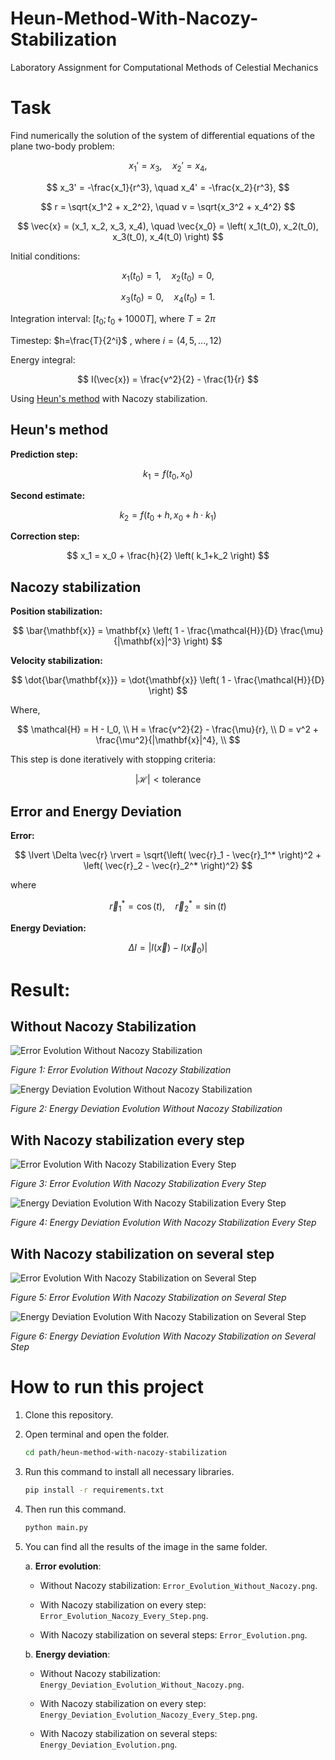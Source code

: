 # Heun-Method-With-Nacozy-Stabilization
Laboratory Assignment for Computational Methods of Celestial Mechanics

# Task
Find numerically the solution of the system of differential equations of the plane two-body problem:

$$
x_1' = x_3, \quad x_2' = x_4,
$$

$$
x_3' = -\frac{x_1}{r^3}, \quad x_4' = -\frac{x_2}{r^3},
$$

$$
r = \sqrt{x_1^2 + x_2^2}, \quad v = \sqrt{x_3^2 + x_4^2}
$$

$$
\vec{x} = (x_1, x_2, x_3, x_4), \quad \vec{x_0} = \left( x_1(t_0), x_2(t_0), x_3(t_0), x_4(t_0) \right)
$$

Initial conditions:

$$
x_1(t_0) = 1, \quad x_2(t_0) = 0,
$$

$$
x_3(t_0) = 0, \quad x_4(t_0) = 1.
$$

Integration interval: 
$\left[ t_0; t_0+1000T \right]$, where $T = 2\pi$

Timestep:
$h=\frac{T}{2^i}$ , where $i = (4, 5,..., 12)$

Energy integral:

$$
I(\vec{x}) = \frac{v^2}{2} - \frac{1}{r}
$$

Using [Heun's method](https://en.wikipedia.org/wiki/Heun%27s_method) with Nacozy stabilization.

## Heun's method
**Prediction step:**

$$
k_1=f(t_0,x_0)
$$

**Second estimate:**

$$
k_2=f(t_0+h,x_0+h \cdot k_1)
$$

**Correction step:**

$$
x_1 = x_0 + \frac{h}{2} \left( k_1+k_2 \right)
$$

## Nacozy stabilization

**Position stabilization:**

$$
\bar{\mathbf{x}} = \mathbf{x} \left( 1 - \frac{\mathcal{H}}{D} \frac{\mu}{|\mathbf{x}|^3} \right)
$$

**Velocity stabilization:**

$$
\dot{\bar{\mathbf{x}}} = \dot{\mathbf{x}} \left( 1 - \frac{\mathcal{H}}{D} \right)
$$

Where,

$$
\mathcal{H} = H - I_0, \\
H = \frac{v^2}{2} - \frac{\mu}{r}, \\
D = v^2 + \frac{\mu^2}{|\mathbf{x}|^4}, \\
$$

This step is done iteratively with stopping criteria:

$$
|\mathcal{H}| < \text{tolerance}
$$

## Error and Energy Deviation

**Error:**

$$
\lvert \Delta \vec{r} \rvert = \sqrt{\left( \vec{r}_1 - \vec{r}_1^* \right)^2 + \left( \vec{r}_2 - \vec{r}_2^* \right)^2}
$$

where

$$
\vec{r}_1^* = \cos(t), \quad \vec{r}_2^* = \sin(t)
$$

**Energy Deviation:**

$$
\Delta I = \lvert I(\vec{x}) - I(\vec{x}_0) \rvert
$$


# Result:
## Without Nacozy Stabilization
![Error Evolution Without Nacozy Stabilization](/Error_Evolution_Without_Nacozy.png)

*Figure 1: Error Evolution Without Nacozy Stabilization*

![Energy Deviation Evolution Without Nacozy Stabilization](/Energy_Deviation_Evolution_Without_Nacozy.png)

*Figure 2: Energy Deviation Evolution Without Nacozy Stabilization*

## With Nacozy stabilization every step
![Error Evolution With Nacozy Stabilization Every Step](/Error_Evolution_Nacozy_Every_Step.png)

*Figure 3: Error Evolution With Nacozy Stabilization Every Step*

![Energy Deviation Evolution With Nacozy Stabilization Every Step](/Energy_Deviation_Evolution_Nacozy_Every_Step.png)

*Figure 4: Energy Deviation Evolution With Nacozy Stabilization Every Step*

## With Nacozy stabilization on several step
![Error Evolution With Nacozy Stabilization on Several Step](/Error_Evolution.png)

*Figure 5: Error Evolution With Nacozy Stabilization  on Several Step*

![Energy Deviation Evolution With Nacozy Stabilization on Several Step](/Energy_Deviation_Evolution.png)

*Figure 6: Energy Deviation Evolution With Nacozy Stabilization on Several Step*

# How to run this project
1. Clone this repository.
2. Open terminal and open the folder. 
    ```sh
    cd path/heun-method-with-nacozy-stabilization
    ```
3. Run this command to install all necessary libraries.
    ```sh
    pip install -r requirements.txt
    ```
4. Then run this command.
    ```sh
    python main.py
    ```
5. You can find all the results of the image in the same folder.

    a. **Error evolution**:

    - Without Nacozy stabilization: `Error_Evolution_Without_Nacozy.png`.
    
    - With Nacozy stabilization on every step: `Error_Evolution_Nacozy_Every_Step.png`.

    - With Nacozy stabilization on several steps: `Error_Evolution.png`.

    b. **Energy deviation**:

    - Without Nacozy stabilization: `Energy_Deviation_Evolution_Without_Nacozy.png`.
    
    - With Nacozy stabilization on every step: `Energy_Deviation_Evolution_Nacozy_Every_Step.png`.

    - With Nacozy stabilization on several steps: `Energy_Deviation_Evolution.png`.

